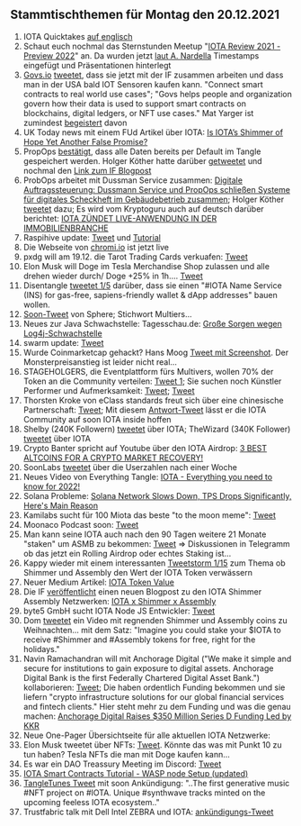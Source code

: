 ## Stammtischthemen für Montag den 20.12.2021

1. IOTA Quicktakes [auf englisch](https://www.youtube.com/watch?v=av0Sdgf_TPk&feature=youtu.be)
2. Schaut euch nochmal das Sternstunden Meetup "[IOTA Review 2021 - Preview 2022](2021-12-20/README.md)" an. Da wurden jetzt [laut A. Nardella](https://twitter.com/antonionardella/status/1470321178308972544?s=20) Timestamps eingefügt und Präsentationen hinterlegt
3. [Govs.io](goves.io) [tweetet](https://twitter.com/govs_io/status/1470555429491163138?s=20), dass sie jetzt mit der IF zusammen arbeiten und dass man in der USA bald IOT Sensoren kaufen kann. "Connect smart contracts to real world use cases"; "Govs helps people and organization govern how their data is used to support smart contracts on blockchains, digital ledgers, or NFT use cases." Mat Yarger ist zumindest [begeistert](https://twitter.com/Mat_Yarger/status/1470604930687901702?s=20) davon
4. UK Today news mit einem FUd Artikel über IOTA: [Is IOTA’s Shimmer of Hope Yet Another False Promise?](https://todayuknews.com/crypto-currency/is-iotas-shimmer-of-hope-yet-another-false-promise/)
5. PropOps [bestätigt](https://twitter.com/propops_cloud/status/1470537698477813767?s=20), dass alle Daten bereits per Default im Tangle gespeichert werden. Holger Köther hatte darüber [getweetet](https://twitter.com/HolgerKoether/status/1470438474549497865?s=20) und nochmal den [Link zum IF Blogpost](https://blog.iota.org/propops-tracks-real-estate-operations-on-the-tangle/)
6. ProbOps arbeitet mit Dussman Service zusammen: [Digitale Auftragssteuerung: Dussmann Service und PropOps schließen Systeme für digitales Scheckheft im Gebäudebetrieb zusammen](https://www.dussmann.com/dussmann-service/news/detail/article/digitale-auftragssteuerung-dussmann-service-und-propops-schliessen-systeme-fuer-digitales-scheckheft-im-gebaeudebetrieb-zusammen/); Holger Köther [tweetet](https://twitter.com/HolgerKoether/status/1470735242323443724?s=20) dazu; Es wird vom Kryptoguru auch auf deutsch darüber berichtet: [IOTA ZÜNDET LIVE-ANWENDUNG IN DER IMMOBILIENBRANCHE](https://krypto-guru.de/news/iota-immobilienbranche/)
7. Raspihive update: [Tweet](https://twitter.com/raspihive/status/1470647399265841152?s=20) und [Tutorial](https://iota-industrie-4-0.blogspot.com/2021/12/tutorial-zur-installation-und.html)
8. Die Webseite von [chromi.io](https://www.cromy.io/#) ist jetzt live
9. pxdg will am 19.12. die Tarot Trading Cards verkuafen: [Tweet](https://twitter.com/pxdg3/status/1470709922543329288?s=20)
10. Elon Musk will Doge im Tesla Merchandise Shop zulassen und alle drehen wieder durch/ Doge +25% in 1h.... [Tweet](https://twitter.com/elonmusk/status/1470703708677840896?s=20)
11. Disentangle [tweetet 1/5](https://twitter.com/disentangleDNS/status/1470747203635494916?s=20) darüber, dass sie einen "#IOTA Name Service (INS) for gas-free, sapiens-friendly wallet & dApp addresses" bauen wollen.
12. [Soon-Tweet](https://twitter.com/Sphere_Hub_io/status/1470639016349417473?s=20) von Sphere; Stichwort Multiers...
13. Neues zur Java Schwachstelle: Tagesschau.de: [Große Sorgen wegen Log4j-Schwachstelle](https://www.tagesschau.de/inland/bsi-schadsoftware-103.html)
14. swarm update: [Tweet](https://twitter.com/TANGLEBAY/status/1470771230835945499?s=20)
15. Wurde Coinmarketcap gehackt? Hans Moog [Tweet mit Screenshot](https://twitter.com/hus_qy/status/1470870584032731136?s=20). Der Monsterpreisanstieg ist leider nicht real...
16. STAGEHOLGERS, die Eventplattform fürs Multivers, wollen 70% der Token an die Community verteilen: [Tweet 1](https://twitter.com/stageholders/status/1470824446055301122?s=20); Sie suchen noch Künstler Performer und Aufmerksamkeit: [Tweet](https://twitter.com/stageholders/status/1470824653526650887?s=20); [Tweet](https://twitter.com/stageholders/status/1471036961045598208?s=20)
17. Thorsten Kroke von eClass standards freut sich über eine chinesische Partnerschaft: [Tweet](https://twitter.com/KrokeThorsten/status/1471018725742624768?s=20); Mit diesem [Antwort-Tweet](https://twitter.com/KrokeThorsten/status/1471041318231199749?s=20) lässt er die IOTA Community auf soon IOTA inside hoffen
18. Shelby (240K Followern) [tweetet](https://twitter.com/CryptoNewton/status/1470863966280761349?s=20) über IOTA; TheWizard (340K Follower) [tweetet](https://twitter.com/CryptoWizardd/status/1470890102519959555?s=20) über IOTA
19. Crypto Banter spricht auf Youtube über den IOTA Airdrop: [3 BEST ALTCOINS FOR A CRYPTO MARKET RECOVERY!](https://youtu.be/8fi6UzphpGY?t=942)
20. SoonLabs [tweetet](https://twitter.com/soon_labs/status/1470819688821112836?s=20) über die Userzahlen nach einer Woche
21. Neues Video von Everything Tangle: [IOTA - Everything you need to know for 2022!](https://www.youtube.com/watch?v=RTZzPQz9IK4&feature=youtu.be)
22. Solana Probleme: [Solana Network Slows Down, TPS Drops Significantly, Here's Main Reason](https://u.today/solana-network-slows-down-tps-drops-significantly-heres-main-reason)
23. Kamilabs sucht für 100 Miota das beste "to the moon meme": [Tweet](https://twitter.com/kamilabsstudio/status/1471100026990604288?s=20)
24. Moonaco Podcast soon: [Tweet](https://twitter.com/Moonaco5/status/1471366247510122500?s=20)
25. Man kann seine IOTA auch nach den 90 Tagen weitere 21 Monate "staken" um ASMB zu bekommen: [Tweet](https://twitter.com/Vrom14286662/status/1471243771371216898?s=20) => Diskussionen in Telegramm ob das jetzt ein Rolling Airdrop oder echtes Staking ist...
26. Kappy wieder mit einem interessanten [Tweetstorm 1/15](https://twitter.com/Rob_Daykin/status/1471216101132578822?s=20) zum Thema ob Shimmer und Assembly den Wert der IOTA Token verwässern
27. Neuer Medium Artikel: [IOTA Token Value](https://medium.com/@bhwsvsjkx/iota-token-value-bcc20b54c703)
28. Die IF [veröffentlicht](https://twitter.com/iota/status/1471149490174410754?s=20) einen neuen Blogpost zu den IOTA Shimmer Assembly Netzwerken: [IOTA x Shimmer x Assembly](https://blog.iota.org/iota-shimmer-assembly/)
29. byte5 GmbH sucht IOTA Node JS Entwickler: [Tweet](https://twitter.com/byte5/status/1471404729876066306?s=20)
30. Dom [tweetet](https://twitter.com/DomSchiener/status/1471166070488805386?s=20) ein Video mit regnenden Shimmer und Assembly coins zu Weihnachten... mit dem Satz: "Imagine you could stake your $IOTA to receive #Shimmer and #Assembly tokens for free, right for the holidays."
31. Navin Ramachandran will mit Anchorage Digital ("We make it simple and secure for institutions to gain exposure to digital assets. Anchorage Digital Bank is the first Federally Chartered Digital Asset Bank.") kollaborieren: [Tweet](https://twitter.com/navinram999/status/1471278612057931777?s=20); Die haben ordentlich Funding bekommen und sie liefern "crypto infrastructure solutions for our global financial services and fintech clients." Hier steht mehr zu dem Funding und was die genau machen: [Anchorage Digital Raises $350 Million Series D Funding Led by KKR](https://medium.com/anchorage/anchorage-digital-raises-350-million-series-d-funding-led-by-kkr-3b3dde491298)
32. Neue One-Pager Übersichtseite für alle aktuellen IOTA Netzwerke: [](https://www.docdroid.net/QvXt2Sc/overview-iota-pdf)
33. Elon Musk tweetet über NFTs: [Tweet](https://twitter.com/elonmusk/status/1471338213549744130?s=20). Könnte das was mit Punkt 10 zu tun haben? Tesla NFTs die man mit Doge kaufen kann...
34. Es war ein DAO Treassury Meeting im Discord: [Tweet](https://twitter.com/PhyloIota/status/1471445672628875264?s=20)
35. [IOTA Smart Contracts Tutorial - WASP node Setup (updated)](https://www.youtube.com/watch?v=eV2AoV3QPC4)
36. [TangleTunes Tweet](https://twitter.com/TangleTunes/status/1471503973550997516?s=20) mit soon Ankündigung: "..The first generative music #NFT project on #IOTA. Unique #synthwave tracks minted on the upcoming feeless IOTA ecosystem.."
37. Trustfabric talk mit Dell Intel ZEBRA und IOTA: [ankündigungs-Tweet](https://twitter.com/ZededaEdge/status/1471534054512021504?s=20)
